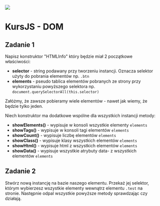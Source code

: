 ![](../../../kursjs.png)

# KursJS - DOM

## Zadanie 1
Napisz konstruktor "HTMLInfo" który będzie miał 2 początkowe właściwości:
* **selector** - string podawany przy tworzeniu instancji. Oznacza selektor użyty do pobrania elementów np. `.btn`
* **elements** - pseudo tablica elementów pobranych ze strony przy wykorzystaniu powyższego selektora np. `document.querySelectorAll(this.selector)`

Załóżmy, że zawsze pobieramy wiele elementów - nawet jak wiemy, że będzie tylko jeden.

Niech konstruktor ma dodatkowe wspólne dla wszystkich instancji metody:

* **showElements()** - wypisuje w konsoli wszystkie elementy `elements`
* **showTags()** - wypisuje w konsoli tagi elementów `elements`
* **showCount()** - wypisuje liczbę elementów `elements`
* **showClass()** - wypisuje klasy wszystkich elementów `elements`
* **showHtml()** - wypisuje html z wszystkich elementów `elements`
* **showData()** - wypisuje wszystkie atrybuty data- z wszystkich elementów `elements`

## Zadanie 2
Stwórz nową instancję na bazie naszego elementu. Przekaż jej selektor, którym wybierzesz wszystkie elementy wewnątrz elementu `.test` na stronie.
Następnie odpal wszystkie powyższe metody sprawdzając czy działają.